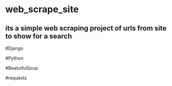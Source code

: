 # web_scrape_site
## its a simple web scraping project of urls from site to show for a search 

#Django 

#Python

#BeatuifulSoup

#requests
